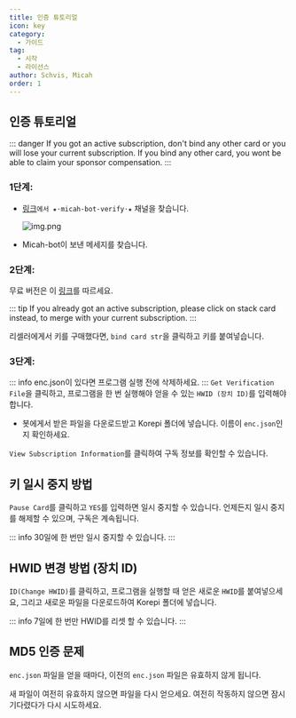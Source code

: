 ```yaml
---
title: 인증 튜토리얼
icon: key
category:
  - 가이드
tag:
  - 시작
  - 라이선스
author: Schvis, Micah
order: 1
---
```

## 인증 튜토리얼



::: danger If you got an active subscription, don't bind any other card or you will lose your current subscription. If you bind any other card, you wont be able to claim your sponsor compensation.
:::

### 1단계:
- [링크](https://discord.com/channels/1069057220802781265/1203687333107335198)`에서 ★⋅micah-bot-verify⋅★` 채널을 찾습니다. 

  ![img.png](/assets/images/docs/202402/verify-1.png)
- Micah-bot이 보낸 메세지를 찾습니다.
### 2단계:
무료 버전은 이 [링크](free.md)를 따르세요.

::: tip If you already got an active subscription, please click on stack card instead, to merge with your current subscription.
:::

리셀러에게서 키를 구매했다면, `bind card str`을 클릭하고 키를 붙여넣습니다.

### 3단계:
::: info enc.json이 있다면 프로그램 실행 전에 삭제하세요.
:::
`Get Verification File`을 클릭하고, 프로그램을 한 번 실행해야 얻을 수 있는 `HWID (장치 ID)`를 입력해야 합니다.
- 봇에게서 받은 파일을 다운로드받고 Korepi 폴더에 넣습니다. 이름이 `enc.json`인지 확인하세요.

`View Subscription Information`를 클릭하여 구독 정보를 확인할 수 있습니다.

## 키 일시 중지 방법

`Pause Card`를 클릭하고 `YES`를 입력하면 일시 중지할 수 있습니다. 언제든지 일시 중지를 해제할 수 있으며, 구독은 계속됩니다.

::: info 30일에 한 번만 일시 중지할 수 있습니다.
:::

## HWID 변경 방법 (장치 ID)

`ID(Change HWID)`를 클릭하고, 프로그램을 실행할 때 얻은 새로운 `HWID`를 붙여넣으세요, 그리고 새로운 파일을 다운로드하여 Korepi 폴더에 넣습니다.

::: info 7일에 한 번만 HWID를 리셋 할 수 있습니다.
:::

## MD5 인증 문제
`enc.json` 파일을 얻을 때마다, 이전의 `enc.json` 파일은 유효하지 않게 됩니다.

새 파일이 여전히 유효하지 않으면 파일을 다시 얻으세요. 여전히 작동하지 않으면 잠시 기다렸다가 다시 시도하세요.
